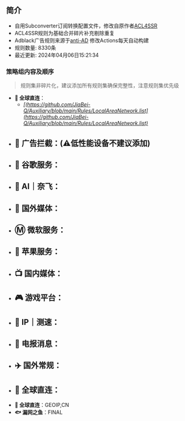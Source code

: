 ## 简介
* 自用Subconverter订阅转换配置文件，修改自原作者[ACL4SSR](https://github.com/ACL4SSR/ACL4SSR)  
* ACL4SSR规则为基础合并碎片补充剔除重复
* Adblack广告规则来源于[anti-AD](https://github.com/privacy-protection-tools/anti-AD) 修改Actions每天自动构建
* 规则数量: 8330条
* 最近更新: 2024年04月06日15:21:34

### 策略组内容及顺序
> 规则集非碎片化，建议添加所有规则集确保完整性，注意规则集优先级
- **🎯 全球直连**：
  - *[(https://github.com/JiaBei-Q/Auxiliary/blob/main/Rules/LocalAreaNetwork.list](https://github.com/JiaBei-Q/Auxiliary/blob/main/Rules/LocalAreaNetwork.list)*
- **🚫 广告拦截**：(⚠️低性能设备不建议添加)
  -
- **📢 谷歌服务**：
  -
- **🤖 AI｜奈飞**：
  -
- **🎥 国外媒体**：
  -
- **Ⓜ️ 微软服务**：
  -
- **🍎 苹果服务**：
  -
- **📺 国内媒体**：
  -
- **🎮 游戏平台**：
  -
- **📡 IP｜测速**：
  -
- **📲 电报消息**：
  -
- **✈️ 国外常规**：
  -
- **🎯 全球直连**：
  -
- **🎯 全球直连**：GEOIP,CN
- **🐟 漏网之鱼**：FINAL
